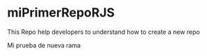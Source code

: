 # miPrimerRepoRJS
This Repo help developers to understand how to create a new repo

Mi prueba de nueva rama